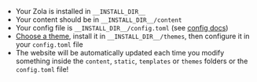 - Your Zola is installed in `__INSTALL_DIR__`
- Your content should be in `__INSTALL_DIR__/content`
- Your config file is `__INSTALL_DIR__/config.toml` (see [config docs](https://www.getzola.org/documentation/getting-started/configuration/))
- [Choose a theme](https://www.getzola.org/themes/), install it in `__INSTALL_DIR__/themes`, then configure it in your `config.toml` file
- The website will be automatically updated each time you modify something inside the `content`, `static`, `templates` or `themes` folders or the `config.toml` file!
